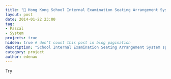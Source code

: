 ```yaml
---
title: "💯 Hong Kong School Internal Examination Seating Arrangement System"
layout: post
date: 2014-01-22 23:00
tag:
- Pascal
- System
projects: true
hidden: true # don't count this post in blog pagination
description: "School Internal Examination Seating Arrangement System specifically designed for secondary schools in Hong Kong"
category: project
author: edenau
---
```


Try
